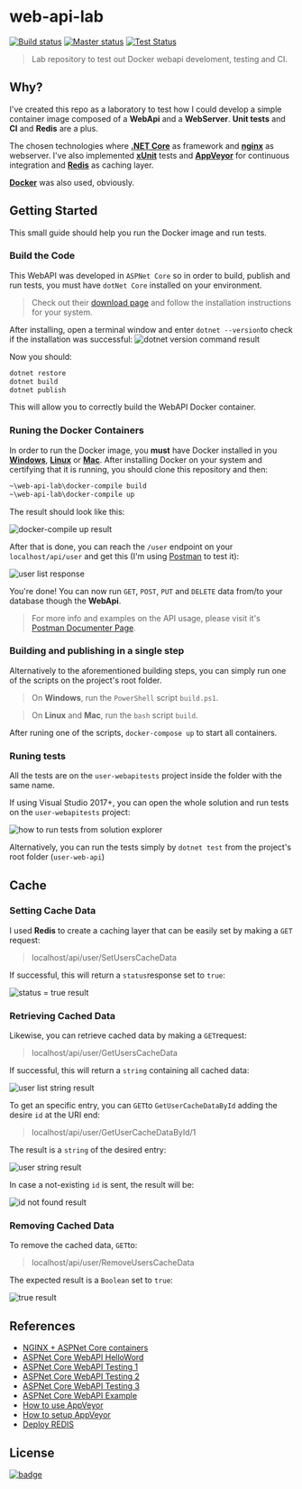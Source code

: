 
# web-api-lab

  

[![Build status](https://img.shields.io/appveyor/ci/HumanAftrAll/web-api-lab.svg?style=flat-square)](https://ci.appveyor.com/project/HumanAftrAll/web-api-lab) [![Master status](https://img.shields.io/appveyor/ci/HumanAftrAll/web-api-lab/master.svg?style=flat-square&label=master)](https://ci.appveyor.com/project/HumanAftrAll/web-api-lab/branch/master) [![Test Status](https://img.shields.io/appveyor/tests/HumanAftrAll/web-api-lab.svg?style=flat-square)](https://ci.appveyor.com/project/HumanAftrAll/web-api-lab/branch/master/tests)

>Lab repository to test out Docker webapi develoment, testing and CI.

  

## Why?

I've created this repo as a laboratory to test how I could develop a simple container image composed of a **WebApi** and a **WebServer**. **Unit tests** and **CI** and **Redis** are a plus.

The chosen technologies where [**.NET Core**](https://dotnet.microsoft.com/) as framework and [**nginx**](http://nginx.org/) as webserver. I've also implemented [**xUnit**](https://xunit.net/) tests and [**AppVeyor**](https://www.appveyor.com/) for continuous integration and [**Redis**](https://redis.io/) as caching layer.

  

[**Docker**](https://www.docker.com/) was also used, obviously.

  

## Getting Started  
This small guide should help you run the Docker image and run tests.

### Build the Code
This WebAPI was developed in `ASPNet Core` so in order to build, publish and run tests, you must have `dotNet Core` installed on your environment. 

>Check out their [download page](https://dotnet.microsoft.com/download) and follow the installation instructions for your system.
>
After installing, open a terminal window and enter `dotnet --version`to check if the installation was successful:
![dotnet version command result](https://imgur.com/fCFooub.png)

Now you should:
```bash
dotnet restore
dotnet build
dotnet publish
```
This will allow you to correctly build the WebAPI Docker container.

### Runing the Docker Containers

In order to run the Docker image, you **must** have Docker installed in you [**Windows**](https://download.docker.com/win/stable/Docker%20for%20Windows%20Installer.exe), [**Linux**](https://docs.docker.com/install/linux/docker-ce/debian/) or [**Mac**](https://download.docker.com/mac/stable/Docker.dmg).
After installing Docker on your system and certifying that it is running, you should clone this repository and then:
```bash
~\web-api-lab\docker-compile build
~\web-api-lab\docker-compile up
```
The result should look like this:

![docker-compile up result](https://imgur.com/xzvBiF4.png)

After that is done, you can reach the ``/user`` endpoint on your ``localhost/api/user`` and get this (I'm using [Postman](https://www.getpostman.com/) to test it):

![user list response](https://imgur.com/kWENhZa.png)

You're done! You can now run `GET`, `POST`, `PUT` and `DELETE` data from/to your database though the **WebApi**.
>For more info and examples on the API usage, please visit it's [Postman Documenter Page](https://documenter.getpostman.com/view/8122691/SVSHr9nV).

### Building and publishing in a single step
Alternatively to the aforementioned building steps, you can simply run one of the scripts on the project's root folder.

>On **Windows**, run the `PowerShell` script `build.ps1`.

>On **Linux** and **Mac**, run the `bash` script `build`.

After runing one of the scripts, `docker-compose up` to start all containers.
### Runing tests
All the tests are on the ``user-webapitests`` project inside the folder with the same name.

If using Visual Studio 2017+, you can open the whole solution and run tests on the ``user-webapitests`` project:

![how to run tests from solution explorer](https://imgur.com/TiVIaTm.png)

Alternatively, you can run the tests simply by ``dotnet test`` from the project's root folder (``user-web-api``)

## Cache

### Setting Cache Data
I used **Redis** to create a caching layer that can be easily set by making a `GET` request:
>localhost/api/user/SetUsersCacheData

If successful, this will return a `status`response set to `true`:

![status = true result](https://imgur.com/SORqEac.png)

### Retrieving Cached Data

Likewise, you can retrieve cached data by making a `GET`request:
>localhost/api/user/GetUsersCacheData

If successful, this will return a `string` containing all cached data:

![user list string result](https://imgur.com/OFo4Hna.png)

To get an specific entry, you can `GET`to `GetUserCacheDataById` adding the desire `id` at the URI end:
>localhost/api/user/GetUserCacheDataById/1

The result is a `string` of the desired entry: 

![user string result](https://imgur.com/YFybD8i.png)

In case a not-existing `id` is sent, the result will be:

![id not found result](https://imgur.com/XQGfUNo.png)

### Removing Cached Data

To remove the cached data, `GET`to: 
>localhost/api/user/RemoveUsersCacheData

The expected result is a `Boolean` set to `true`:

![true result](https://imgur.com/nLiGZw7.png)

## References
-  [NGINX + ASPNet Core containers](https://www.sep.com/sep-blog/2017/02/27/nginx-reverse-proxy-to-asp-net-core-separate-docker-containers)
-  [ASPNet Core WebAPI HelloWord](https://docs.microsoft.com/en-us/aspnet/core/tutorials/first-web-api)
-  [ASPNet Core WebAPI Testing 1](https://github.com/mmacneil/ApiIntegrationTestSamples/tree/0b3f268b7f300bbf4cb7772b27836f61326850a5)
-  [ASPNet Core WebAPI Testing 2](https://fullstackmark.com/post/20/painless-integration-testing-with-aspnet-core-web-api)
-  [ASPNet Core WebAPI Testing 3](https://www.c-sharpcorner.com/article/crud-operations-unit-testing-in-asp-net-core-web-api-with-xunit/)
-  [ASPNet Core WebAPI Example](http://www.mukeshkumar.net/articles/dotnetcore/crud-operation-in-asp-net-core-web-api-with-entity-framework-core)
-  [How to use AppVeyor](https://codeshare.co.uk/blog/how-to-set-up-continuous-deployment-for-mvc-and-umbraco-using-appveyor/)
-  [How to setup AppVeyor](https://www.dannyallegrezza.com/blog/2019-03-03-configuring-net-core-2-1-projects-on-appveyor/)
-  [Deploy REDIS](https://medium.com/volosoft/docker-web-farm-example-with-using-redis-haproxy-and-asp-net-core-web-api-8e3f81217fd2)

  

## License
[![badge](https://img.shields.io/github/license/ruirizzi/web-api-lab.svg?color=blue&style=popout-square)](https://github.com/ruirizzi/web-api-lab/blob/master/LICENSE)
